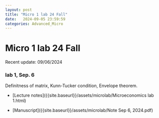 ```yaml
---
layout: post
title: "Micro 1 lab 24 Fall"
date:   2024-09-05 23:59:59
categories: Advanced_Micro
---
```


# Micro 1 lab 24 Fall

Recent update: 09/06/2024

### lab 1, Sep. 6 

Definitness of matrix, Kunn-Tucker condition, Envelope theorem.

- [Lecture notes]({{site.baseurl}}/assets/microlab/Microeconomics lab 1.html)

- [Manuscript]({{site.baseurl}}/assets/microlab/Note Sep 6, 2024.pdf)

